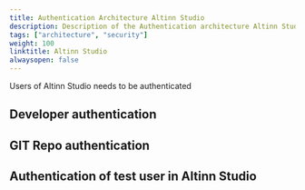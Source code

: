 ```yaml
---
title: Authentication Architecture Altinn Studio 
description: Description of the Authentication architecture Altinn Studio
tags: ["architecture", "security"]
weight: 100
linktitle: Altinn Studio
alwaysopen: false
---
```


Users of Altinn Studio needs to be authenticated




## Developer authentication


## GIT Repo authentication


## Authentication of test user in Altinn Studio
